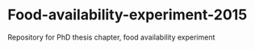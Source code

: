 # Food-availability-experiment-2015
Repository for PhD thesis chapter, food availability experiment
